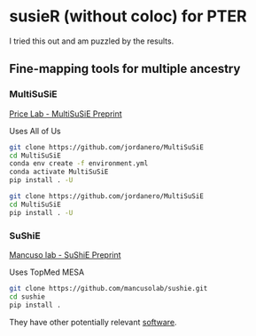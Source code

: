 # susieR (without coloc) for PTER 

I tried this out and am puzzled by the results. 

## Fine-mapping tools for multiple ancestry

### MultiSuSiE

[Price Lab - MultiSuSiE Preprint](https://www.medrxiv.org/content/10.1101/2024.05.13.24307291v1.full.pdf)

Uses All of Us

```bash
git clone https://github.com/jordanero/MultiSuSiE
cd MultiSuSiE
conda env create -f environment.yml
conda activate MultiSuSiE
pip install . -U

git clone https://github.com/jordanero/MultiSuSiE
cd MultiSuSiE
pip install . -U
```

### SuShiE

[Mancuso lab - SuShiE Preprint](https://www.medrxiv.org/content/10.1101/2024.04.15.24305836v1)

Uses TopMed MESA

```bash
git clone https://github.com/mancusolab/sushie.git
cd sushie
pip install .
```

They have other potentially relevant [software](https://www.mancusolab.com/software).
